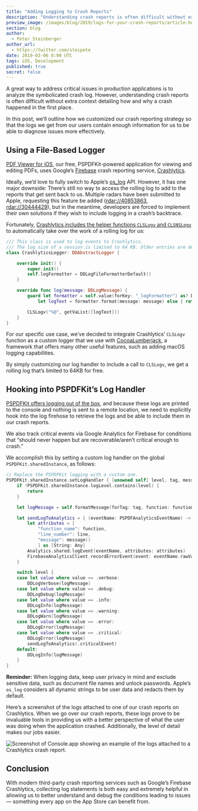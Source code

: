 ```yaml
---
title: "Adding Logging to Crash Reports"
description: "Understanding crash reports is often difficult without extra context. Learn how we attach application logs to crash reports via Google's Firebase Crashlytics in the free PDF Viewer for iOS app."
preview_image: /images/blog/2019/logs-for-your-crash-reports/article-header.png
section: blog
author:
  - Peter Steinberger
author_url:
  - https://twitter.com/steipete
date: 2019-03-06 8:00 UTC
tags: iOS, Development
published: true
secret: false
---
```


A great way to address critical issues in production applications is to analyze the symbolicated crash log. However, understanding crash reports is often difficult without extra context detailing how and why a crash happened in the first place.

In this post, we’ll outline how we customized our crash reporting strategy so that the logs we get from our users contain enough information for us to be able to diagnose issues more effectively.

## Using a File-Based Logger

[PDF Viewer for iOS][], our free, PSPDFKit-powered application for viewing and editing PDFs, uses Google’s [Firebase][] crash reporting service, [Crashlytics][].

Ideally, we’d love to fully switch to Apple’s [os_log][] API. However, it has one major downside: There’s still no way to access the rolling log to add to the reports that get sent back to us. Multiple radars have been submitted to Apple, requesting this feature be added ([rdar://40853863][], [rdar://30444429][]), but in the meantime, developers are forced to implement their own solutions if they wish to include logging in a crash’s backtrace.

Fortunately, [Crashlytics includes the helper functions `CLSLogv` and `CLSNSLogv`][] to automatically take over the work of a rolling log for us:

```swift
/// This class is used to log events to Crashlytics.
/// The log size of a session is limited to 64 KB. Older entries are deleted.
class CrashlyticsLogger: DDAbstractLogger {

    override init() {
        super.init()
        self.logFormatter = DDLogFileFormatterDefault()
    }

    override func log(message: DDLogMessage) {
        guard let formatter = self.value(forKey: "_logFormatter") as? DDLogFormatter,
            let logText = formatter.format(message: message) else { return }

        CLSLogv("%@", getVaList([logText]))
    }
}
```

For our specific use case, we’ve decided to integrate Crashlytics’ `CLSLogv` function as a custom logger that we use with [CocoaLumberjack][], a framework that offers many other useful features, such as adding macOS logging capabilities.

By simply customizing our log handler to include a call to `CLSLogv`, we get a rolling log that’s limited to 64KB for free.

## Hooking into PSPDFKit’s Log Handler

[PSPDFKit offers logging out of the box][], and because these logs are printed to the console and nothing is sent to a remote location, we need to explicitly hook into the log firehose to retrieve the logs and be able to include them in our crash reports.

We also track critical events via Google Analytics for Firebase for conditions that “should never happen but are recoverable/aren’t critical enough to crash.”

We accomplish this by setting a custom log handler on the global `PSPDFKit.sharedInstance`, as follows:

```swift
// Replace the PSPDFKit logging with a custom one.
PSPDFKit.sharedInstance.setLogHandler { [unowned self] level, tag, message, _, function, line in
	if !PSPDFKit.sharedInstance.logLevel.contains(level) {
		return
	}

	let logMessage = self.formatMessage(forTag: tag, function: function, line: line, message: message)

	let sendLogToAnalytics = { (eventName: PSPDFAnalyticsEventName) -> Void in
		let attributes = [
			"function_name": function,
			"line_number": line,
			"message": message()
			] as [String: Any]
		Analytics.shared.logEvent(eventName, attributes: attributes)
		FirebaseAnalyticsClient.recordErrorEvent(event: eventName.rawValue, attributes: attributes)
	}

	switch level {
	case let value where value == .verbose:
		DDLogVerbose(logMessage)
	case let value where value == .debug:
		DDLogDebug(logMessage)
	case let value where value == .info:
		DDLogInfo(logMessage)
	case let value where value == .warning:
		DDLogWarn(logMessage)
	case let value where value == .error:
		DDLogError(logMessage)
	case let value where value == .critical:
		DDLogError(logMessage)
		sendLogToAnalytics(.criticalEvent)
	default:
		DDLogInfo(logMessage)
	}
}
```

**Reminder:** When logging data, keep user privacy in mind and exclude sensitive data, such as document file names and unlock passwords. Apple’s `os_log` considers all dynamic strings to be user data and redacts them by default.

Here’s a screenshot of the logs attached to one of our crash reports on Crashlytics. When we go over our crash reports, these logs prove to be invaluable tools in providing us with a better perspective of what the user was doing when the application crashed. Additionally, the level of detail makes our jobs easier.

![Screenshot of Console.app showing an example of the logs attached to a Crashlytics crash report.](/images/blog/2019/logs-for-your-crash-reports/crash_log_example.png)

## Conclusion

With modern third-party crash reporting services such as Google’s Firebase Crashlytics, collecting log statements is both easy and extremely helpful in allowing us to better understand and debug the conditions leading to issues — something every app on the App Store can benefit from.

[pdf viewer for ios]: https://pdfviewer.io
[firebase]: https://firebase.google.com
[crashlytics]: https://firebase.google.com/products/crashlytics
[os_log]: https://developer.apple.com/documentation/os/logging
[cocoalumberjack]: http://cocoadocs.org/docsets/CocoaLumberjack/index.html
[pspdfkit offers logging out of the box]: https://pspdfkit.com/guides/ios/current/features/logging/
[crashlytics includes the helper functions `clslogv` and `clsnslogv`]: https://firebase.google.com/docs/crashlytics/customize-crash-reports
[rdar://40853863]: http://ileyf.cn.openradar.appspot.com/40853863
[rdar://30444429]: http://www.openradar.me/30444429
